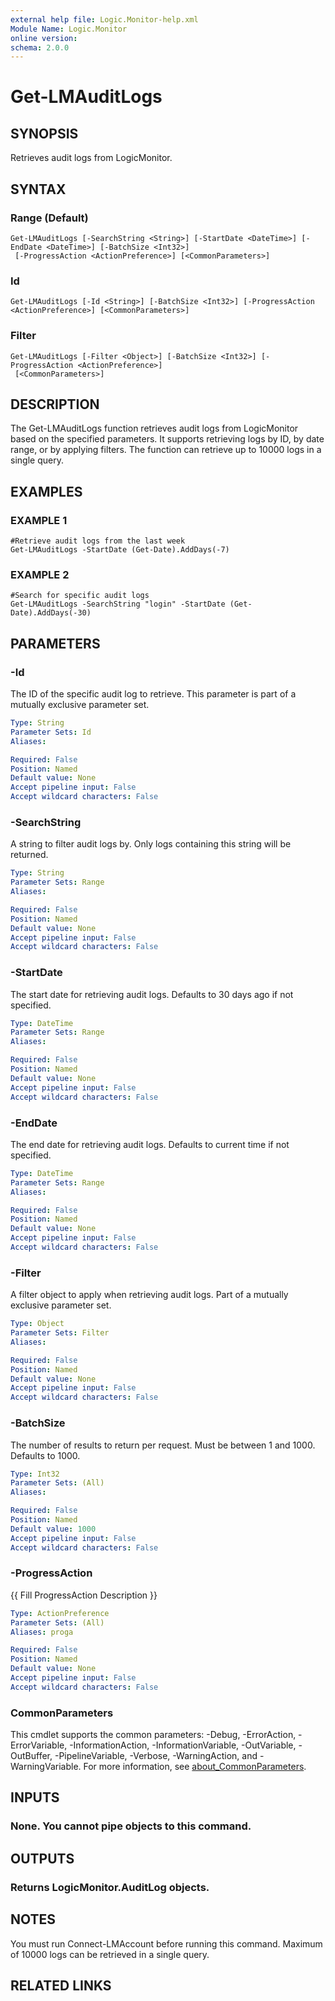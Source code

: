 ```yaml
---
external help file: Logic.Monitor-help.xml
Module Name: Logic.Monitor
online version:
schema: 2.0.0
---
```


# Get-LMAuditLogs

## SYNOPSIS
Retrieves audit logs from LogicMonitor.

## SYNTAX

### Range (Default)
```
Get-LMAuditLogs [-SearchString <String>] [-StartDate <DateTime>] [-EndDate <DateTime>] [-BatchSize <Int32>]
 [-ProgressAction <ActionPreference>] [<CommonParameters>]
```

### Id
```
Get-LMAuditLogs [-Id <String>] [-BatchSize <Int32>] [-ProgressAction <ActionPreference>] [<CommonParameters>]
```

### Filter
```
Get-LMAuditLogs [-Filter <Object>] [-BatchSize <Int32>] [-ProgressAction <ActionPreference>]
 [<CommonParameters>]
```

## DESCRIPTION
The Get-LMAuditLogs function retrieves audit logs from LogicMonitor based on the specified parameters.
It supports retrieving logs by ID, by date range, or by applying filters.
The function can retrieve up to 10000 logs in a single query.

## EXAMPLES

### EXAMPLE 1
```
#Retrieve audit logs from the last week
Get-LMAuditLogs -StartDate (Get-Date).AddDays(-7)
```

### EXAMPLE 2
```
#Search for specific audit logs
Get-LMAuditLogs -SearchString "login" -StartDate (Get-Date).AddDays(-30)
```

## PARAMETERS

### -Id
The ID of the specific audit log to retrieve.
This parameter is part of a mutually exclusive parameter set.

```yaml
Type: String
Parameter Sets: Id
Aliases:

Required: False
Position: Named
Default value: None
Accept pipeline input: False
Accept wildcard characters: False
```

### -SearchString
A string to filter audit logs by.
Only logs containing this string will be returned.

```yaml
Type: String
Parameter Sets: Range
Aliases:

Required: False
Position: Named
Default value: None
Accept pipeline input: False
Accept wildcard characters: False
```

### -StartDate
The start date for retrieving audit logs.
Defaults to 30 days ago if not specified.

```yaml
Type: DateTime
Parameter Sets: Range
Aliases:

Required: False
Position: Named
Default value: None
Accept pipeline input: False
Accept wildcard characters: False
```

### -EndDate
The end date for retrieving audit logs.
Defaults to current time if not specified.

```yaml
Type: DateTime
Parameter Sets: Range
Aliases:

Required: False
Position: Named
Default value: None
Accept pipeline input: False
Accept wildcard characters: False
```

### -Filter
A filter object to apply when retrieving audit logs.
Part of a mutually exclusive parameter set.

```yaml
Type: Object
Parameter Sets: Filter
Aliases:

Required: False
Position: Named
Default value: None
Accept pipeline input: False
Accept wildcard characters: False
```

### -BatchSize
The number of results to return per request.
Must be between 1 and 1000.
Defaults to 1000.

```yaml
Type: Int32
Parameter Sets: (All)
Aliases:

Required: False
Position: Named
Default value: 1000
Accept pipeline input: False
Accept wildcard characters: False
```

### -ProgressAction
{{ Fill ProgressAction Description }}

```yaml
Type: ActionPreference
Parameter Sets: (All)
Aliases: proga

Required: False
Position: Named
Default value: None
Accept pipeline input: False
Accept wildcard characters: False
```

### CommonParameters
This cmdlet supports the common parameters: -Debug, -ErrorAction, -ErrorVariable, -InformationAction, -InformationVariable, -OutVariable, -OutBuffer, -PipelineVariable, -Verbose, -WarningAction, and -WarningVariable. For more information, see [about_CommonParameters](http://go.microsoft.com/fwlink/?LinkID=113216).

## INPUTS

### None. You cannot pipe objects to this command.
## OUTPUTS

### Returns LogicMonitor.AuditLog objects.
## NOTES
You must run Connect-LMAccount before running this command.
Maximum of 10000 logs can be retrieved in a single query.

## RELATED LINKS
